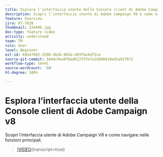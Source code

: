 ```yaml
---
title: Esplora l’interfaccia utente della Console client di Adobe Campaign v8
description: Scopri l’interfaccia utente di Adobe Campaign V8 e come navigare nelle funzioni principali.
feature: Overview
jira: KT-7828
thumbnail: 334496.jpg
doc-type: feature video
activity: understand
team: TM
role: User
level: Beginner
exl-id: 69d47d92-2590-4b3b-801b-493fbe4df2ce
source-git-commit: 1844c9ee8f8ad62275fe7a1d306019ed1a92f6f2
workflow-type: tm+mt
source-wordcount: '50'
ht-degree: 100%

---
```


# Esplora l’interfaccia utente della Console client di Adobe Campaign v8

Scopri l’interfaccia utente di Adobe Campaign V8 e come navigare nelle funzioni principali.

>[!VIDEO](https://video.tv.adobe.com/v/334496?quality=12&learn=on){transcript=true}
